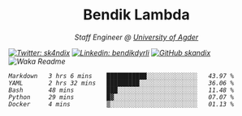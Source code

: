 <h1 align="center"> Bendik Lambda </h1>
<p align="center"><em>Staff Engineer @ <a href="http://www.uia.no">University of Agder</a></p>



[![Twitter: sk4ndix](https://img.shields.io/twitter/follow/sk4ndix?style=social)](https://twitter.com/sk4ndix)
[![Linkedin: bendikdyrli](https://img.shields.io/badge/-bendikdyrli-blue?style=flat-square&logo=Linkedin&logoColor=white&link=https://www.linkedin.com/in/bendikdyrli/)](https://www.linkedin.com/in/bendikdyrli/)
[![GitHub skandix](https://img.shields.io/github/followers/skandix?label=follow&style=social)](https://github.com/skandix)
![Waka Readme](https://github.com/skandix/skandix/workflows/Waka%20Readme/badge.svg)


<!--START_SECTION:waka-->
```text
Markdown   3 hrs 6 mins    ███████████░░░░░░░░░░░░░░   43.97 % 
YAML       2 hrs 32 mins   █████████░░░░░░░░░░░░░░░░   36.06 % 
Bash       48 mins         ███░░░░░░░░░░░░░░░░░░░░░░   11.48 % 
Python     29 mins         █▓░░░░░░░░░░░░░░░░░░░░░░░   07.07 % 
Docker     4 mins          ▒░░░░░░░░░░░░░░░░░░░░░░░░   01.13 % 
```
<!--END_SECTION:waka-->
